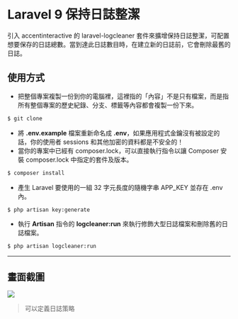 # Laravel 9 保持日誌整潔

引入 accentinteractive 的 laravel-logcleaner 套件來擴增保持日誌整潔，可配置想要保存的日誌總數。當到達此日誌數目時，在建立新的日誌前，它會刪除最舊的日誌。

## 使用方式
- 把整個專案複製一份到你的電腦裡，這裡指的「內容」不是只有檔案，而是指所有整個專案的歷史紀錄、分支、標籤等內容都會複製一份下來。
```sh
$ git clone
```
- 將 __.env.example__ 檔案重新命名成 __.env__，如果應用程式金鑰沒有被設定的話，你的使用者 sessions 和其他加密的資料都是不安全的！
- 當你的專案中已經有 composer.lock，可以直接執行指令以讓 Composer 安裝 composer.lock 中指定的套件及版本。
```sh
$ composer install
```
- 產生 Laravel 要使用的一組 32 字元長度的隨機字串 APP_KEY 並存在 .env 內。
```sh
$ php artisan key:generate
```
- 執行 __Artisan__ 指令的 __logcleaner:run__ 來執行修飾大型日誌檔案和刪除舊的日誌檔案。
```sh
$ php artisan logcleaner:run
```

----

## 畫面截圖
![](https://i.imgur.com/XgLg960.png)
> 可以定義日誌策略